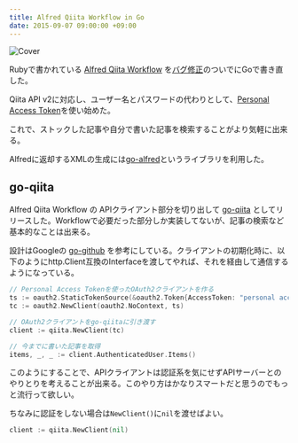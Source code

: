 ```yaml
---
title: Alfred Qiita Workflow in Go
date: 2015-09-07 09:00:00 +09:00
---
```


![Cover](/uploads/alfred-qiita-workflow.png)

Rubyで書かれている [Alfred Qiita Workflow](https://github.com/uetchy/alfred-qiita-workflow) を[バグ修正](https://github.com/uetchy/alfred-qiita-workflow/issues/3)のついでにGoで書き直した。

Qiita API v2に対応し、ユーザー名とパスワードの代わりとして、[Personal Access Token](https://qiita.com/settings/tokens/new)を使い始めた。

これで、ストックした記事や自分で書いた記事を検索することがより気軽に出来る。

Alfredに返却するXMLの生成には[go-alfred](https://github.com/pascalw/go-alfred)というライブラリを利用した。

## go-qiita

Alfred Qiita Workflow の APIクライアント部分を切り出して [go-qiita](https://github.com/uetchy/go-qiita) としてリリースした。Workflowで必要だった部分しか実装してないが、記事の検索など基本的なことは出来る。

設計はGoogleの [go-github](https://github.com/google/go-github) を参考にしている。クライアントの初期化時に、以下のようにhttp.Client互換のInterfaceを渡してやれば、それを経由して通信するようになっている。

```go
// Personal Access Tokenを使ったOAuth2クライアントを作る
ts := oauth2.StaticTokenSource(&oauth2.Token{AccessToken: "personal access token"})
tc := oauth2.NewClient(oauth2.NoContext, ts)

// OAuth2クライアントをgo-qiitaに引き渡す
client := qiita.NewClient(tc)

// 今までに書いた記事を取得
items, _, _ := client.AuthenticatedUser.Items()
```

このようにすることで、APIクライアントは認証系を気にせずAPIサーバーとのやりとりを考えることが出来る。このやり方はかなりスマートだと思うのでもっと流行って欲しい。

ちなみに認証をしない場合は`NewClient()`に`nil`を渡せばよい。

```go
client := qiita.NewClient(nil)
```
